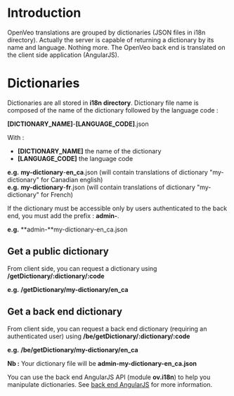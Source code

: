 # Introduction

OpenVeo translations are grouped by dictionaries (JSON files in i18n directory). Actually the server is capable of returning a dictionary by its name and language. Nothing more. The OpenVeo back end is translated on the client side application (AngularJS).

# Dictionaries

Dictionaries are all stored in **i18n directory**. Dictionary file name is composed of the name of the dictionary followed by the language code :

**[DICTIONARY_NAME]**-**[LANGUAGE_CODE]**.json

With :

- **[DICTIONARY_NAME]** the name of the dictionary
- **[LANGUAGE_CODE]** the language code

**e.g.** **my-dictionary**-**en_ca**.json (will contain translations of dictionary "my-dictionary" for Canadian english)</br>
**e.g.** **my-dictionary**-**fr**.json (will contain translations of dictionary "my-dictionary" for French)

If the dictionary must be accessible only by users authenticated to the back end, you must add the prefix : **admin-**.

**e.g.** **admin-**my-dictionary-en_ca.json

## Get a public dictionary

From client side, you can request a dictionary using **/getDictionary/:dictionary/:code**

**e.g.** **/getDictionary/my-dictionary/en_ca**

## Get a back end dictionary

From client side, you can request a back end dictionary (requiring an authenticated user) using **/be/getDictionary/:dictionary/:code**

**e.g.** **/be/getDictionary/my-dictionary/en_ca**

**Nb :** Your dictionary file will be **admin-my-dictionary-en_ca.json**

You can use the back end AngularJS API (module **ov.i18n**) to help you manipulate dictionaries. See [back end AngularJS](back-end.md) for more information.
